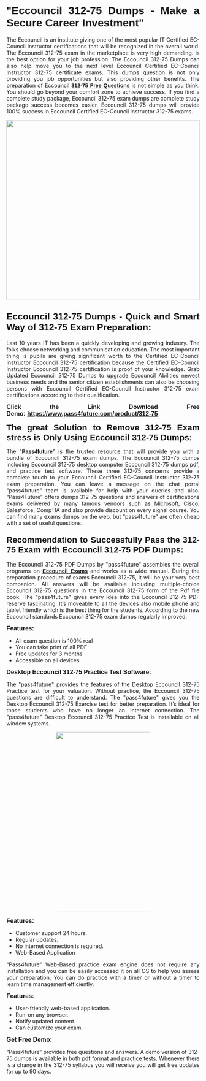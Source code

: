 
<h1 style="text-align: justify;"><span style="font-family:Tahoma,Geneva,sans-serif;"><strong>"Eccouncil 312-75 Dumps - Make a Secure Career Investment"</strong></span></h1>

<p style="text-align: justify;">The Eccouncil is an institute giving one of the most popular IT Certified EC-Council Instructor certifications that will be recognized in the overall world. The Eccouncil 312-75 exam in the marketplace is very high demanding. is the best option for your job profession. The Eccouncil 312-75 Dumps can also help move you to the next level Eccouncil Certified EC-Council Instructor 312-75 certificate exams. This dumps question is not only providing you job opportunities but also providing other benefits. The preparation of Eccouncil <span style="font-family:Tahoma,Geneva,sans-serif;"><strong><a href="https://www.pass4future.com/questions/eccouncil/312-75">312-75 Free Questions</a></strong></span> is not simple as you think. You should go beyond your comfort zone to achieve success. If you find a complete study package, Eccouncil 312-75 exam dumps are complete study package success becomes easier, Eccouncil 312-75 dumps will provide 100% success in Eccouncil Certified EC-Council Instructor 312-75 exams.</p>

<p style="text-align: justify;"><a href="https://www.pass4future.com/product/312-75"><img alt="" src="https://lh3.googleusercontent.com/pw/AM-JKLVhEO4I138wJzOepD3laGU-R1M7eT-OTYdow6pCESip26lSeaxxzS9BVWUKuzj1e3L_MoxCfVgBEvV8ODwl1LGzlZbt6HJm3NXXplPwnYiBfuYM_eQCcVVRMaAwHdsl3AhHOZS-up7mzwmd4i4EpEGq=w1112-h625-no?authuser=0" style="width: 100%; height: 470px;" /></a></p>

<h2 style="text-align: justify;"><span style="font-size:24px;"><strong><span style="font-family:Tahoma,Geneva,sans-serif;">Eccouncil 312-75 Dumps - Quick and Smart Way of 312-75 Exam Preparation:</span></strong></span></h2>

<p style="text-align: justify;">Last 10 years IT has been a quickly developing and growing industry. The folks choose networking and communication education. The most important thing is pupils are giving significant worth to the Certified EC-Council Instructor Eccouncil 312-75 certification because the Certified EC-Council Instructor Eccouncil 312-75 certification is proof of your knowledge. Grab Updated Eccouncil 312-75 Dumps to upgrade Eccouncil Abilities newest business needs and the senior citizen establishments can also be choosing persons with Eccouncil Certified EC-Council Instructor 312-75 exam certifications according to their qualification.</p>

<p style="text-align: justify;"><strong><span style="font-family:Lucida Sans Unicode,Lucida Grande,sans-serif;"><span style="font-size:16px;">Click the Link Download Free Demo: <a href="https://www.pass4future.com/product/312-75">https://www.pass4future.com/product/312-75</a></span></span></strong></p>

<p style="text-align: justify;"><strong><span style="font-size:22px;"><span style="font-family:Tahoma,Geneva,sans-serif;">The great Solution to Remove 312-75 Exam stress is Only Using Eccouncil 312-75 Dumps:</span></span></strong></p>

<p style="text-align: justify;">The "<span style="font-family:Lucida Sans Unicode,Lucida Grande,sans-serif;"><a href="https://www.pass4future.com/"><strong>Pass4future</strong></a></span>" is the trusted resource that will provide you with a bundle of Eccouncil 312-75 exam dumps. The Eccouncil 312-75 dumps including Eccouncil 312-75 desktop computer Eccouncil 312-75 dumps pdf, and practice test software. These three 312-75 concerns provide a complete touch to your Eccouncil Certified EC-Council Instructor 312-75 exam preparation. You can leave a message on the chat portal "pass4future" team is available for help with your queries and also. “Pass4Future” offers dumps 312-75 questions and answers of certifications exams delivered by many famous vendors such as Microsoft, Cisco, Salesforce, CompTIA and also provide discount on every signal course. You can find many exams dumps on the web, but “pass4future” are often cheap with a set of useful questions.</p>

<h3 style="text-align: justify;"><span style="font-size:22px;"><strong><span style="font-family:Tahoma,Geneva,sans-serif;">Recommendation to Successfully Pass the 312-75 Exam with Eccouncil 312-75 PDF Dumps:</span></strong></span></h3>

<p style="text-align: justify;">The Eccouncil 312-75 PDF Dumps by "pass4future" assembles the overall programs on <span style="font-family:Lucida Sans Unicode,Lucida Grande,sans-serif;"><strong><a href="https://www.pass4future.com/eccouncil">Eccouncil Exams</a></strong></span> and works as a wide manual. During the preparation procedure of exams Eccouncil 312-75, it will be your very best companion. All answers will be available including multiple-choice Eccouncil 312-75 questions in the Eccouncil 312-75 form of the Pdf file book. The "pass4future" gives every idea into the Eccouncil 312-75 PDF reserve fascinating. It’s moveable to all the devices also mobile phone and tablet friendly which is the best thing for the students. According to the new Eccouncil standards Eccouncil 312-75 exam dumps regularly improved.</p>

<p style="text-align: justify;"><span style="font-family:Lucida Sans Unicode,Lucida Grande,sans-serif;"><span style="font-size:16px;"><strong>Features:</strong></span></span></p>

<ul>
	<li style="text-align: justify;">All exam question is 100% real</li>
	<li style="text-align: justify;">You can take print of all PDF</li>
	<li style="text-align: justify;">Free updates for 3 months </li>
	<li style="text-align: justify;">Accessible on all devices</li>
</ul>

<p style="text-align: justify;"><span style="font-family:Tahoma,Geneva,sans-serif;"><span style="font-size:16px;"><strong>Desktop Eccouncil 312-75 Practice Test Software:</strong></span></span></p>

<p style="text-align: justify;">The "pass4future" provides the features of the Desktop Eccouncil 312-75 Practice test for your valuation. Without practice, the Eccouncil 312-75 questions are difficult to understand. The "pass4future" gives you the Desktop Eccouncil 312-75 Exercise test for better preparation. It’s ideal for those students who have no longer an internet connection. The "pass4future" Desktop Eccouncil 312-75 Practice Test is installable on all window systems.</p>

<p style="text-align: center;"><a href="https://www.pass4future.com/product/312-75"><img alt="" src="https://lh3.googleusercontent.com/pw/AM-JKLV3yUm3jiqqIo1xIsj1VJ_UeysYexQY-pRYO0rIFl3vg11QZioN-gzffpw2AfKqFynWuvoXOreWrWS0swpr4xmOSWfwII2jvatteuqrfxiWGFBSHPiZUCoi33jqeymK5dmu-0enyX6tayRCAMHw05jv=s625-no?authuser=0" style="width: 70%; height: 470px;" /></a></p>

<p style="text-align: justify;"><span style="font-size:16px;"><span style="font-family:Lucida Sans Unicode,Lucida Grande,sans-serif;"><strong>Features:</strong></span></span></p>

<ul>
	<li style="text-align: justify;">Customer support 24 hours. </li>
	<li style="text-align: justify;">Regular updates. </li>
	<li style="text-align: justify;">No internet connection is required.</li>
	<li style="text-align: justify;">Web-Based Application</li>
</ul>

<p style="text-align: justify;">“Pass4future” Web-Based practice exam engine does not require any installation and you can be easily accessed it on all OS to help you assess your preparation. You can do practice with a timer or without a timer to learn time management efficiently.</p>

<p style="text-align: justify;"><strong><span style="font-size:16px;"><span style="font-family:Lucida Sans Unicode,Lucida Grande,sans-serif;">Features:</span></span></strong></p>

<ul>
	<li style="text-align: justify;">User-friendly web-based application.</li>
	<li style="text-align: justify;">Run-on any browser. </li>
	<li style="text-align: justify;">Notify updated content.</li>
	<li style="text-align: justify;">Can customize your exam.</li>
</ul>

<p style="text-align: justify;"><span style="font-size:16px;"><span style="font-family:Lucida Sans Unicode,Lucida Grande,sans-serif;"><strong>Get Free Demo:</strong></span></span></p>

<p style="text-align: justify;">“Pass4future” provides free questions and answers. A demo version of 312-75 dumps is available in both pdf format and practice tests. Whenever there is a change in the 312-75 syllabus you will receive you will get free updates for up to 90 days. </p>
